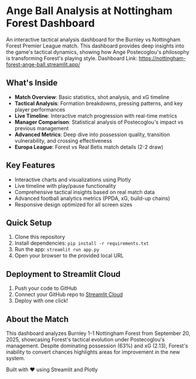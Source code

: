 # Ange Ball Analysis at Nottingham Forest Dashboard

An interactive tactical analysis dashboard for the Burnley vs Nottingham Forest Premier League match. This dashboard provides deep insights into the game's tactical dynamics, showing how Ange Postecoglou's philosophy is transforming Forest's playing style.
Dashboard Link: https://nottingham-forest-ange-ball.streamlit.app/

## What's Inside

- **Match Overview**: Basic statistics, shot analysis, and xG timeline
- **Tactical Analysis**: Formation breakdowns, pressing patterns, and key player performances  
- **Live Timeline**: Interactive match progression with real-time metrics
- **Manager Comparison**: Statistical analysis of Postecoglou's impact vs previous management
- **Advanced Metrics**: Deep dive into possession quality, transition vulnerability, and crossing effectiveness
-  **Europa League**: Forest vs Real Betis match details (2-2 draw)

## Key Features

- Interactive charts and visualizations using Plotly
- Live timeline with play/pause functionality  
- Comprehensive tactical insights based on real match data
- Advanced football analytics metrics (PPDA, xG, build-up chains)
- Responsive design optimized for all screen sizes

## Quick Setup

1. Clone this repository
2. Install dependencies: `pip install -r requirements.txt`
3. Run the app: `streamlit run app.py`
4. Open your browser to the provided local URL

## Deployment to Streamlit Cloud

1. Push your code to GitHub
2. Connect your GitHub repo to [Streamlit Cloud](https://share.streamlit.io/)
3. Deploy with one click!

## About the Match

This dashboard analyzes Burnley 1-1 Nottingham Forest from September 20, 2025, showcasing Forest's tactical evolution under Postecoglou's management. Despite dominating possession (63%) and xG (2.13), Forest's inability to convert chances highlights areas for improvement in the new system.

Built with ❤️ using Streamlit and Plotly
